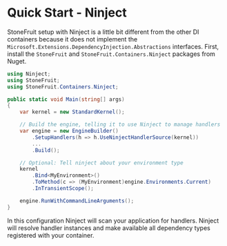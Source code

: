 # Quick Start - Ninject

StoneFruit setup with Ninject is a little bit different from the other DI containers because it does not implement the `Microsoft.Extensions.DependencyInjection.Abstractions` interfaces. First, install the `StoneFruit` and `StoneFruit.Containers.Ninject` packages from Nuget.

```csharp
using Ninject;
using StoneFruit;
using StoneFruit.Containers.Ninject;
```

```csharp
public static void Main(string[] args)
{
    var kernel = new StandardKernel();

    // Build the engine, telling it to use Ninject to manage handlers
    var engine = new EngineBuilder()
        .SetupHandlers(h => h.UseNinjectHandlerSource(kernel))
        ...
        .Build();

    // Optional: Tell ninject about your environment type
    kernel
        .Bind<MyEnvironment>()
        .ToMethod(c => (MyEnvironment)engine.Environments.Current)
        .InTransientScope();

    engine.RunWithCommandLineArguments();
}
```

In this configuration Ninject will scan your application for handlers. Ninject will resolve handler instances and make available all dependency types registered with your container. 